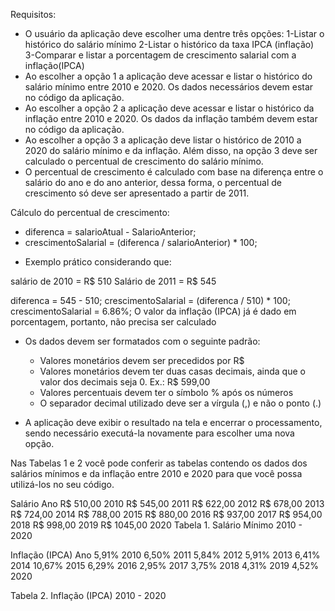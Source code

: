 Requisitos:

- O usuário da aplicação deve escolher uma dentre três opções:
    1-Listar o histórico do salário mínimo
    2-Listar o histórico da taxa IPCA (inflação)
    3-Comparar e listar a porcentagem de crescimento salarial com a inflação(IPCA)
- Ao escolher a opção 1 a aplicação deve acessar e listar o histórico do salário mínimo entre 2010 e 2020. Os dados necessários devem estar no código da aplicação.
- Ao escolher a opção 2 a aplicação deve acessar e listar o histórico da inflação entre 2010 e 2020. Os dados da inflação também devem estar no código da aplicação.
- Ao escolher a opção 3 a aplicação deve listar o histórico de 2010 a 2020 do salário mínimo e da inflação. Além disso, na opção 3 deve ser calculado o percentual de crescimento do salário mínimo.
- O percentual de crescimento é calculado com base na diferença entre o salário do ano e do ano anterior, dessa forma, o percentual de crescimento só deve ser apresentado a partir de 2011.

Cálculo do percentual de crescimento:
  * diferenca = salarioAtual - SalarioAnterior;
  * crescimentoSalarial = (diferenca / salarioAnterior) * 100;

- Exemplo prático considerando que:

salário de 2010 = R$ 510
Salário de 2011 = R$ 545

diferenca = 545 - 510;
crescimentoSalarial = (diferenca / 510) * 100;
crescimentoSalarial = 6.86%;
O valor da inflação (IPCA) já é dado em porcentagem, portanto, não precisa ser calculado

- Os dados devem ser formatados com o seguinte padrão:
    * Valores monetários devem ser precedidos por R$
    * Valores monetários devem ter duas casas decimais, ainda que o valor dos decimais seja 0. Ex.: R$ 599,00
    * Valores percentuais devem ter o símbolo % após os números
    * O separador decimal utilizado deve ser a vírgula (,) e não o ponto (.)

- A aplicação deve exibir o resultado na tela e encerrar o processamento, sendo necessário executá-la novamente para escolher uma nova opção.

Nas Tabelas 1 e 2 você pode conferir as tabelas contendo os dados dos salários mínimos e da inflação entre 2010 e 2020 para que você possa utilizá-los no seu código.

Salário	Ano
R$ 510,00	2010
R$ 545,00	2011
R$ 622,00	2012
R$ 678,00	2013
R$ 724,00	2014
R$ 788,00	2015
R$ 880,00	2016
R$ 937,00	2017
R$ 954,00	2018
R$ 998,00	2019
R$ 1045,00	2020
Tabela 1. Salário Mínimo 2010 - 2020

Inflação (IPCA)	Ano
5,91%	2010
6,50%	2011
5,84%	2012
5,91%	2013
6,41%	2014
10,67% 2015
6,29%	2016
2,95%	2017
3,75%	2018
4,31%	2019
4,52%	2020

Tabela 2. Inflação (IPCA) 2010 - 2020